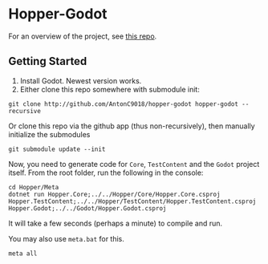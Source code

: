 # Hopper-Godot

For an overview of the project, see [this repo](https://github.com/AntonC9018/hopper.cs).

## Getting Started
1. Install Godot. Newest version works.
2. Either clone this repo somewhere with submodule init:
```
git clone http://github.com/AntonC9018/hopper-godot hopper-godot --recursive
```

Or clone this repo via the github app (thus non-recursively), then manually initialize the submodules

```
git submodule update --init
```

Now, you need to generate code for `Core`, `TestContent` and the `Godot` project itself.
From the root folder, run the following in the console:
```
cd Hopper/Meta
dotnet run Hopper.Core;../../Hopper/Core/Hopper.Core.csproj Hopper.TestContent;../../Hopper/TestContent/Hopper.TestContent.csproj Hopper.Godot;../../Godot/Hopper.Godot.csproj
```

It will take a few seconds (perhaps a minute) to compile and run.

You may also use `meta.bat` for this.
```
meta all
```